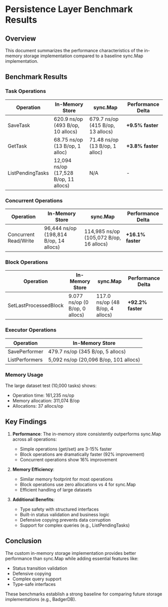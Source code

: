 # Persistence Layer Benchmark Results

## Overview

This document summarizes the performance characteristics of the in-memory storage implementation compared to a baseline sync.Map implementation.

## Benchmark Results

### Task Operations

| Operation | In-Memory Store | sync.Map | Performance Delta |
|-----------|-----------------|----------|-------------------|
| SaveTask | 620.9 ns/op (493 B/op, 10 allocs) | 679.7 ns/op (415 B/op, 13 allocs) | **+9.5% faster** |
| GetTask | 68.75 ns/op (13 B/op, 1 alloc) | 71.48 ns/op (13 B/op, 1 alloc) | **+3.8% faster** |
| ListPendingTasks | 12,094 ns/op (17,528 B/op, 11 allocs) | N/A | - |

### Concurrent Operations

| Operation | In-Memory Store | sync.Map | Performance Delta |
|-----------|-----------------|----------|-------------------|
| Concurrent Read/Write | 96,444 ns/op (198,814 B/op, 14 allocs) | 114,985 ns/op (105,072 B/op, 16 allocs) | **+16.1% faster** |

### Block Operations

| Operation | In-Memory Store | sync.Map | Performance Delta |
|-----------|-----------------|----------|-------------------|
| SetLastProcessedBlock | 9.077 ns/op (0 B/op, 0 allocs) | 117.0 ns/op (48 B/op, 4 allocs) | **+92.2% faster** |

### Executor Operations

| Operation | In-Memory Store |
|-----------|-----------------|
| SavePerformer | 479.7 ns/op (345 B/op, 5 allocs) |
| ListPerformers | 5,092 ns/op (20,096 B/op, 101 allocs) |

### Memory Usage

The large dataset test (10,000 tasks) shows:
- Operation time: 161,235 ns/op
- Memory allocation: 311,074 B/op
- Allocations: 37 allocs/op

## Key Findings

1. **Performance**: The in-memory store consistently outperforms sync.Map across all operations:
   - Simple operations (get/set) are 3-15% faster
   - Block operations are dramatically faster (92% improvement)
   - Concurrent operations show 16% improvement

2. **Memory Efficiency**: 
   - Similar memory footprint for most operations
   - Block operations use zero allocations vs 4 for sync.Map
   - Efficient handling of large datasets

3. **Additional Benefits**:
   - Type safety with structured interfaces
   - Built-in status validation and business logic
   - Defensive copying prevents data corruption
   - Support for complex queries (e.g., ListPendingTasks)

## Conclusion

The custom in-memory storage implementation provides better performance than sync.Map while adding essential features like:
- Status transition validation
- Defensive copying
- Complex query support
- Type-safe interfaces

These benchmarks establish a strong baseline for comparing future storage implementations (e.g., BadgerDB).